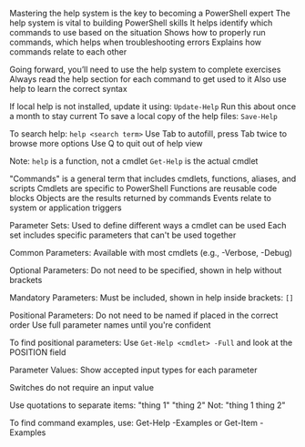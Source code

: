 Mastering the help system is the key to becoming a PowerShell expert
The help system is vital to building PowerShell skills
It helps identify which commands to use based on the situation
Shows how to properly run commands, which helps when troubleshooting errors
Explains how commands relate to each other

Going forward, you’ll need to use the help system to complete exercises
Always read the help section for each command to get used to it
Also use help to learn the correct syntax

If local help is not installed, update it using:
`Update-Help`
Run this about once a month to stay current
To save a local copy of the help files:
`Save-Help`

To search help:
`help <search term>`
Use Tab to autofill, press Tab twice to browse more options
Use Q to quit out of help view

Note: `help` is a function, not a cmdlet
`Get-Help` is the actual cmdlet

"Commands" is a general term that includes cmdlets, functions, aliases, and scripts
Cmdlets are specific to PowerShell
Functions are reusable code blocks
Objects are the results returned by commands
Events relate to system or application triggers

Parameter Sets:
Used to define different ways a cmdlet can be used
Each set includes specific parameters that can't be used together

Common Parameters:
Available with most cmdlets (e.g., -Verbose, -Debug)

Optional Parameters:
Do not need to be specified, shown in help without brackets

Mandatory Parameters:
Must be included, shown in help inside brackets: `[]`

Positional Parameters:
Do not need to be named if placed in the correct order
Use full parameter names until you're confident

To find positional parameters:
Use `Get-Help <cmdlet> -Full` and look at the POSITION field

Parameter Values:
Show accepted input types for each parameter

Switches do not require an input value

Use quotations to separate items:
"thing 1" "thing 2"
Not: "thing 1 thing 2"

To find command examples, use:
Get-Help <command> -Examples
or
Get-Item -Examples

